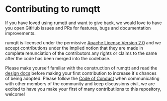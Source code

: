 # Contributing to rumqtt
If you have loved using rumqtt and want to give back, we would love to have you open GitHub issues and PRs for features, bugs and documentation improvements.

rumqtt is licensed under the permissive [Apache License Version 2.0][license] and we accept contributions under the implied notion that they are made in complete renunciation of the contributors any rights or claims to the same after the code has been merged into the codebase.

Please make yourself familiar with the construction of rumqtt and read the [design docs][design] before making your first contribution to increase it's chances of being adopted. Please follow the [Code of Conduct][coc] when communicating with other members of the community and keep discussions civil, we are excited to have you make your first of many contributiions to this repository, welcome!

[license]: LICENSE
[design]: docs/design.md
[coc]: docs/CoC.md
